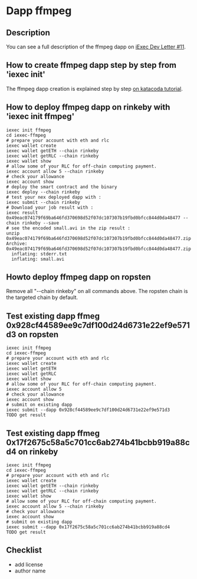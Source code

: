 # Dapp ffmpeg

## Description

You can see a full description of the ffmpeg dapp on [iExec Dev Letter #11](https://medium.com/iex-ec/iexec-dev-letter-11-daad1c8b9b75).


## How to create ffmpeg dapp step by step from 'iexec init'

The ffmpeg dapp creation is explained step by step [on katacoda tutorial](https://www.katacoda.com/sulliwane/scenarios/ffmpeg).

## How to deploy ffmpeg dapp on rinkeby with 'iexec init ffmpeg'
```
iexec init ffmpeg
cd iexec-ffmpeg
# prepare your account with eth and rlc
iexec wallet create
iexec wallet getETH --chain rinkeby
iexec wallet getRLC --chain rinkeby
iexec wallet show
# allow some of your RLC for off-chain computing payment.
iexec account allow 5 --chain rinkeby
# check your allowance
iexec account show
# deploy the smart contract and the binary 
iexec deploy --chain rinkeby
# test your nex deployed dapp with :
iexec submit --chain rinkeby
# Download your job result with :
iexec result 0x49eac074179f69ba646fd370698d52f07dc107307b19fbd0bfcc844d0da48477 --chain rinkeby --save
# see the encoded small.avi in the zip result :
unzip 0x49eac074179f69ba646fd370698d52f07dc107307b19fbd0bfcc844d0da48477.zip
Archive:  0x49eac074179f69ba646fd370698d52f07dc107307b19fbd0bfcc844d0da48477.zip
  inflating: stderr.txt
  inflating: small.avi

```

## Howto deploy ffmpeg dapp on ropsten

Remove all "--chain rinkeby" on all commands above. The ropsten chain is the targeted chain by default.



## Test existing dapp ffmeg 0x928cf44589ee9c7df100d24d6731e22ef9e571d3 on ropsten 
```
iexec init ffmpeg
cd iexec-ffmpeg
# prepare your account with eth and rlc
iexec wallet create
iexec wallet getETH 
iexec wallet getRLC 
iexec wallet show
# allow some of your RLC for off-chain computing payment.
iexec account allow 5 
# check your allowance
iexec account show
# submit on existing dapp 
iexec submit --dapp 0x928cf44589ee9c7df100d24d6731e22ef9e571d3
TODO get result
```


## Test existing dapp ffmeg 0x17f2675c58a5c701cc6ab274b41bcbb919a88cd4 on rinkeby 
```
iexec init ffmpeg
cd iexec-ffmpeg
# prepare your account with eth and rlc
iexec wallet create
iexec wallet getETH --chain rinkeby
iexec wallet getRLC --chain rinkeby
iexec wallet show
# allow some of your RLC for off-chain computing payment.
iexec account allow 5 --chain rinkeby
# check your allowance
iexec account show
# submit on existing dapp 
iexec submit --dapp 0x17f2675c58a5c701cc6ab274b41bcbb919a88cd4
TODO get result
```

## Checklist
 * add license
 * author name

